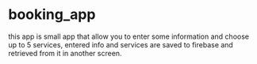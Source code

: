 # booking_app

this app is small app that allow you to enter some information 
and choose up to 5 services, entered info and services are saved to firebase
and retrieved from it in another screen. 
